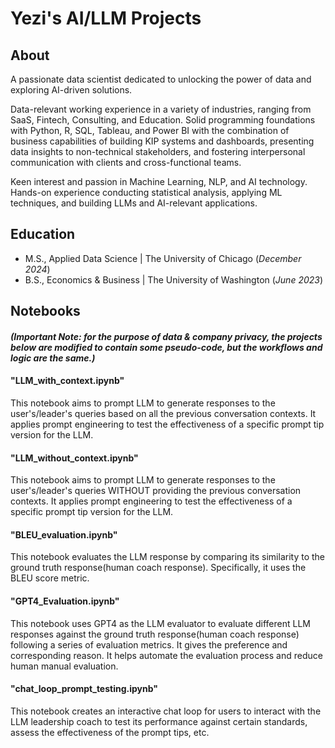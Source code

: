 # Yezi's AI/LLM Projects

## About
A passionate data scientist dedicated to unlocking the power of data and exploring AI-driven solutions. 

Data-relevant working experience in a variety of industries, ranging from SaaS, Fintech, Consulting, and Education. Solid programming foundations with Python, R, SQL, Tableau, and Power BI with the combination of business capabilities of building KIP systems and dashboards, presenting data insights to non-technical stakeholders, and fostering interpersonal communication with clients and cross-functional teams.

Keen interest and passion in Machine Learning, NLP, and AI technology. Hands-on experience conducting statistical analysis, applying ML techniques, and building LLMs and AI-relevant applications.

## Education							       		
- M.S., Applied Data Science	| The University of Chicago (_December 2024_)	 			        		
- B.S., Economics & Business | The University of Washington (_June 2023_)

## Notebooks
#### _(Important Note: for the purpose of data & company privacy, the projects below are modified to contain some pseudo-code, but the workflows and logic are the same.)_

#### **"LLM_with_context.ipynb"**
This notebook aims to prompt LLM to generate responses to the user's/leader's queries based on all the previous conversation contexts. It applies prompt engineering to test the effectiveness of a specific prompt tip version for the LLM.

#### **"LLM_without_context.ipynb"**
This notebook aims to prompt LLM to generate responses to the user's/leader's queries WITHOUT providing the previous conversation contexts. It applies prompt engineering to test the effectiveness of a specific prompt tip version for the LLM.

#### **"BLEU_evaluation.ipynb"**
This notebook evaluates the LLM response by comparing its similarity to the ground truth response(human coach response). Specifically, it uses the BLEU score metric.

#### **"GPT4_Evaluation.ipynb"**
This notebook uses GPT4 as the LLM evaluator to evaluate different LLM responses against the ground truth response(human coach response) following a series of evaluation metrics. It gives the preference and corresponding reason. It helps automate the evaluation process and reduce human manual evaluation.

#### **"chat_loop_prompt_testing.ipynb"**
This notebook creates an interactive chat loop for users to interact with the LLM leadership coach to test its performance against certain standards, assess the effectiveness of the prompt tips, etc.
